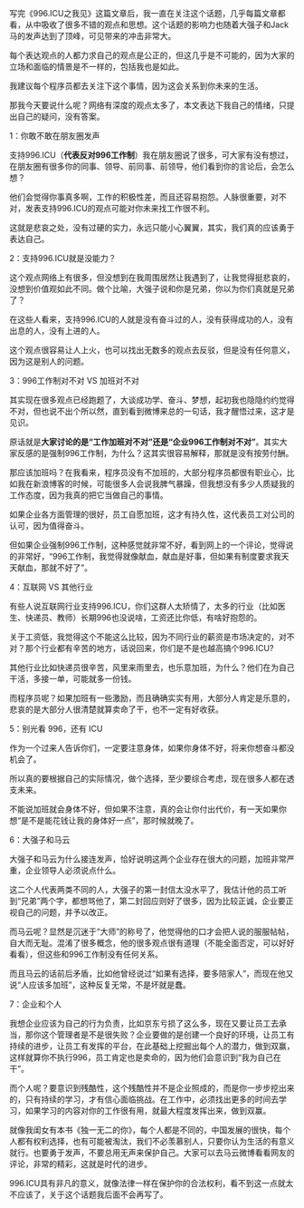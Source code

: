 写完《996.ICU之我见》这篇文章后，我一直在关注这个话题，几乎每篇文章都看，从中吸收了很多不错的观点和思想。这个话题的影响力也随着大强子和Jack马的发声达到了顶峰，可见带来的冲击非常大。

每个表达观点的人都力求自己的观点是公正的，但这几乎是不可能的，因为大家的立场和面临的情景是不一样的，包括我也是如此。

我建议每个程序员都去关注下这个事情，因为这会关系到你未来的生活。

那我今天要说什么呢？网络有深度的观点太多了，本文表达下我自己的情绪，只提出自己的疑问，没有答案。

1：你敢不敢在朋友圈发声

支持996.ICU（**代表反对996工作制**）我在朋友圈说了很多，可大家有没有想过，在朋友圈有很多你的同事、领导、前同事、前领导，他们看到你的言论后，会怎么想？

他们会觉得你事真多啊，工作的积极性差，而且还容易抱怨。人脉很重要，对不对，发表支持996.ICU的观点可能对你未来找工作很不利。

这就是悲哀之处，没有过硬的实力，永远只能小心翼翼，其实，我们真的应该勇于表达自己。

2：支持996.ICU就是没能力？

这个观点网络上有很多，但没想到在我周围居然让我遇到了，让我觉得挺悲哀的，没想到价值观如此不同。做个比喻，大强子说和你是兄弟，你以为你们真就是兄弟了？

在这些人看来，支持996.ICU的人就是没有奋斗过的人，没有获得成功的人，没有出息的人，没有上进的人。

这个观点很容易让人上火，也可以找出无数多的观点去反驳，但是没有任何意义，因为这是别人的问题。

3：996工作制对不对 VS 加班对不对

其实现在很多观点已经跑题了，大谈成功学、奋斗、梦想，起初我也隐隐约约觉得不对，但也说不出个所以然，直到看到微博来总的一句话，我才醒悟过来，这才是见识。

原话就是**大家讨论的是“工作加班对不对”还是“企业996工作制对不对”**。其实大家反感的是强制996工作制，为什么？这其实很容易解释，那就是没有按劳付酬。

那应该加班吗？在我看来，程序员没有不加班的，大部分程序员都很有职业心，比如我在新浪博客的时候，可能很多人会说我脾气暴躁，但我想没有多少人质疑我的工作态度，因为我真的把它当做自己的事情。

如果企业各方面管理的很好，员工自愿加班，这才有持久性，这代表员工对公司的认可，因为值得奋斗。

但如果企业强制996工作制，这种感觉就非常不好，看到网上的一个评论，觉得说的非常好，“996工作制，我觉得就像献血，献血是好事，但如果有制度要求我天天献血，那就不好了”。

4：互联网 VS 其他行业

有些人说互联网行业支持996.ICU，你们这群人太矫情了，太多的行业（比如医生、快递员、教师）长期996也没说啥，工资还比你低，有啥好抱怨的。

关于工资低，我觉得这个不能这么比较，因为不同行业的薪资是市场决定的，对不对？那个行业都有辛苦的地方，话说回来，你们是不是也越高搞个996.ICU?

其他行业比如快递员很辛苦，风里来雨里去，也乐意加班，为什么？他们在为自己干活，多接一单，可能就多一份钱。

而程序员呢？如果加班有一些激励，而且确确实实有用，大部分人肯定是乐意的，悲哀的是大部分人很清楚就算卖命了干，也不一定有好收获。

5：别光看 996，还有 ICU 

作为一个过来人告诉你们，一定要注意身体，如果你身体不好，将来你想奋斗都没机会了。

所以真的要根据自己的实际情况，做个选择，至少要综合考虑，现在很多人都在透支未来。

不能说加班就会身体不好，但如果不注意，真的会让你付出代价，有一天如果你想“是不是能花钱让我的身体好一点”，那时候就晚了。

6：大强子和马云

大强子和马云为什么接连发声，恰好说明这两个企业存在很大的问题，加班非常严重，企业领导人必须说点什么。

这二个人代表两类不同的人，大强子的第一封信太没水平了，我估计他的员工听到“兄弟”两个字，都想骂他了，第二封回应则好了很多，因为比较正诚，企业要正视自己的问题，并予以改正。

而马云呢？显然是沉迷于“大师”的称号了，他觉得他的口才会把人说的服服帖帖，自大而无耻。混淆了很多概念，他的很多观点很有道理（不能全面否定，可以好好看看），但这些和996工作制没有任何关系。

而且马云的话前后矛盾，比如他曾经说过“如果有选择，要多陪家人”，而现在他又说“人应该多加班”，这种反复无常，不是坏就是蠢。

7：企业和个人

我想企业应该为自己的行为负责，比如京东亏损了这么多，现在又要让员工去承当，那你这个管理者是不是很失败？企业要做的是创建一个良好的环境，让员工有持续的进步，让员工有发挥的平台，在此基础上挖掘出每个人的潜力，做到双赢，这样就算你不执行996，员工肯定也是卖命的，因为他们会意识到“我为自己在干”。

而个人呢？要意识到残酷性，这个残酷性并不是企业照成的，而是你一步步挖出来的，只有持续的学习，才有信心面临挑战。在工作中，必须找出更多的时间去学习，如果学习的内容对你的工作很有用，就最大程度发挥出来，做到双赢。

就像我闺女有本书《独一无二的你》，每个人都是不同的，中国发展的很快，每个人都有权利选择，也有可能被淘汰，我们不必羡慕别人，只要你认为生活的有意义就行。也要勇于发声，不要总用无声来保护自己。大家可以去马云微博看看网友的评论，非常的精彩，这就是时代的进步。

996.ICU具有非凡的意义，就像法律一样在保护你的合法权利，看不到这一点就太不应该了，关于这个话题我后面不会再写了。


